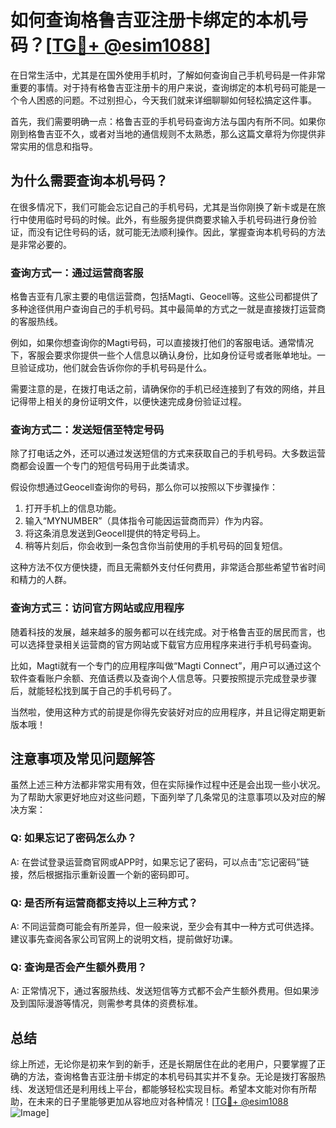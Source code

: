 # 如何查询格鲁吉亚注册卡绑定的本机号码？[[TG💪+ @esim1088](https://t.me/s/esim1088)]

在日常生活中，尤其是在国外使用手机时，了解如何查询自己手机号码是一件非常重要的事情。对于持有格鲁吉亚注册卡的用户来说，查询绑定的本机号码可能是一个令人困惑的问题。不过别担心，今天我们就来详细聊聊如何轻松搞定这件事。

首先，我们需要明确一点：格鲁吉亚的手机号码查询方法与国内有所不同。如果你刚到格鲁吉亚不久，或者对当地的通信规则不太熟悉，那么这篇文章将为你提供非常实用的信息和指导。

## 为什么需要查询本机号码？

在很多情况下，我们可能会忘记自己的手机号码，尤其是当你刚换了新卡或是在旅行中使用临时号码的时候。此外，有些服务提供商要求输入手机号码进行身份验证，而没有记住号码的话，就可能无法顺利操作。因此，掌握查询本机号码的方法是非常必要的。

### 查询方式一：通过运营商客服

格鲁吉亚有几家主要的电信运营商，包括Magti、Geocell等。这些公司都提供了多种途径供用户查询自己的手机号码。其中最简单的方式之一就是直接拨打运营商的客服热线。

例如，如果你想查询你的Magti号码，可以直接拨打他们的客服电话。通常情况下，客服会要求你提供一些个人信息以确认身份，比如身份证号或者账单地址。一旦验证成功，他们就会告诉你你的手机号码是什么。

需要注意的是，在拨打电话之前，请确保你的手机已经连接到了有效的网络，并且记得带上相关的身份证明文件，以便快速完成身份验证过程。

### 查询方式二：发送短信至特定号码

除了打电话之外，还可以通过发送短信的方式来获取自己的手机号码。大多数运营商都会设置一个专门的短信号码用于此类请求。

假设你想通过Geocell查询你的号码，那么你可以按照以下步骤操作：
1. 打开手机上的信息功能。
2. 输入“MYNUMBER”（具体指令可能因运营商而异）作为内容。
3. 将这条消息发送到Geocell提供的特定号码上。
4. 稍等片刻后，你会收到一条包含你当前使用的手机号码的回复短信。

这种方法不仅方便快捷，而且无需额外支付任何费用，非常适合那些希望节省时间和精力的人群。

### 查询方式三：访问官方网站或应用程序

随着科技的发展，越来越多的服务都可以在线完成。对于格鲁吉亚的居民而言，也可以选择登录相关运营商的官方网站或下载官方应用程序来进行手机号码查询。

比如，Magti就有一个专门的应用程序叫做“Magti Connect”，用户可以通过这个软件查看账户余额、充值话费以及查询个人信息等。只要按照提示完成登录步骤后，就能轻松找到属于自己的手机号码了。

当然啦，使用这种方式的前提是你得先安装好对应的应用程序，并且记得定期更新版本哦！

## 注意事项及常见问题解答

虽然上述三种方法都非常实用有效，但在实际操作过程中还是会出现一些小状况。为了帮助大家更好地应对这些问题，下面列举了几条常见的注意事项以及对应的解决方案：

### Q: 如果忘记了密码怎么办？
A: 在尝试登录运营商官网或APP时，如果忘记了密码，可以点击“忘记密码”链接，然后根据指示重新设置一个新的密码即可。

### Q: 是否所有运营商都支持以上三种方式？
A: 不同运营商可能会有所差异，但一般来说，至少会有其中一种方式可供选择。建议事先查阅各家公司官网上的说明文档，提前做好功课。

### Q: 查询是否会产生额外费用？
A: 正常情况下，通过客服热线、发送短信等方式都不会产生额外费用。但如果涉及到国际漫游等情况，则需参考具体的资费标准。

## 总结

综上所述，无论你是初来乍到的新手，还是长期居住在此的老用户，只要掌握了正确的方法，查询格鲁吉亚注册卡绑定的本机号码其实并不复杂。无论是拨打客服热线、发送短信还是利用线上平台，都能够轻松实现目标。希望本文能对你有所帮助，在未来的日子里能够更加从容地应对各种情况！[[TG💪+ @esim1088](https://t.me/s/esim1088) ![Image](https://i.postimg.cc/4NQfJmqS/Snipaste-2025-05-13-00-14-12.png)]